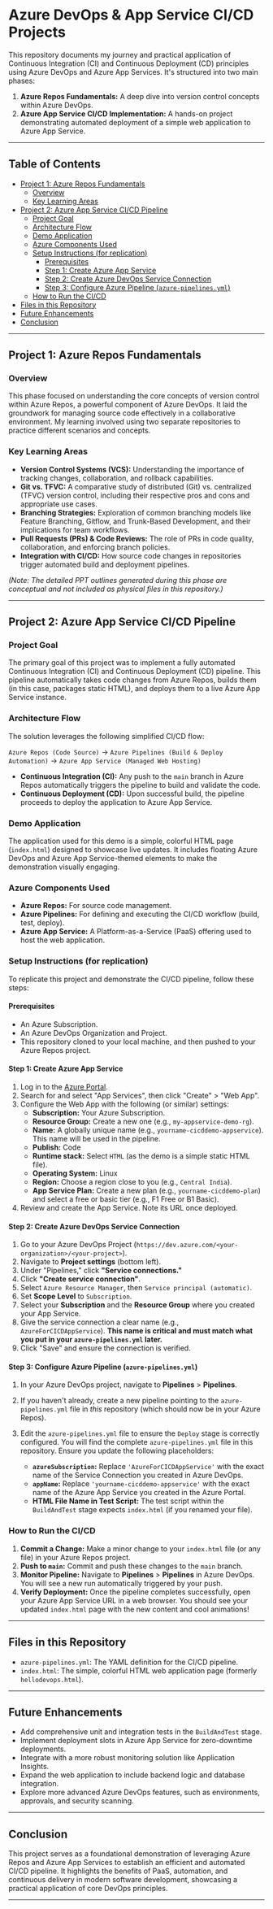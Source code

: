 # Azure DevOps & App Service CI/CD Projects

This repository documents my journey and practical application of Continuous Integration (CI) and Continuous Deployment (CD) principles using Azure DevOps and Azure App Services. It's structured into two main phases:

1.  **Azure Repos Fundamentals:** A deep dive into version control concepts within Azure DevOps.
2.  **Azure App Service CI/CD Implementation:** A hands-on project demonstrating automated deployment of a simple web application to Azure App Service.

---

## Table of Contents

* [Project 1: Azure Repos Fundamentals](#project-1-azure-repos-fundamentals)
    * [Overview](#overview)
    * [Key Learning Areas](#key-learning-areas)
* [Project 2: Azure App Service CI/CD Pipeline](#project-2-azure-app-service-cicd-pipeline)
    * [Project Goal](#project-goal)
    * [Architecture Flow](#architecture-flow)
    * [Demo Application](#demo-application)
    * [Azure Components Used](#azure-components-used)
    * [Setup Instructions (for replication)](#setup-instructions-for-replication)
        * [Prerequisites](#prerequisites)
        * [Step 1: Create Azure App Service](#step-1-create-azure-app-service)
        * [Step 2: Create Azure DevOps Service Connection](#step-2-create-azure-devops-service-connection)
        * [Step 3: Configure Azure Pipeline (`azure-pipelines.yml`)](#step-3-configure-azure-pipeline-azure-pipelinesyml)
    * [How to Run the CI/CD](#how-to-run-the-cicd)
* [Files in this Repository](#files-in-this-repository)
* [Future Enhancements](#future-enhancements)
* [Conclusion](#conclusion)

---

## Project 1: Azure Repos Fundamentals

### Overview

This phase focused on understanding the core concepts of version control within Azure Repos, a powerful component of Azure DevOps. It laid the groundwork for managing source code effectively in a collaborative environment. My learning involved using two separate repositories to practice different scenarios and concepts.

### Key Learning Areas

* **Version Control Systems (VCS):** Understanding the importance of tracking changes, collaboration, and rollback capabilities.
* **Git vs. TFVC:** A comparative study of distributed (Git) vs. centralized (TFVC) version control, including their respective pros and cons and appropriate use cases.
* **Branching Strategies:** Exploration of common branching models like Feature Branching, Gitflow, and Trunk-Based Development, and their implications for team workflows.
* **Pull Requests (PRs) & Code Reviews:** The role of PRs in code quality, collaboration, and enforcing branch policies.
* **Integration with CI/CD:** How source code changes in repositories trigger automated build and deployment pipelines.

*(Note: The detailed PPT outlines generated during this phase are conceptual and not included as physical files in this repository.)*

---

## Project 2: Azure App Service CI/CD Pipeline

### Project Goal

The primary goal of this project was to implement a fully automated Continuous Integration (CI) and Continuous Deployment (CD) pipeline. This pipeline automatically takes code changes from Azure Repos, builds them (in this case, packages static HTML), and deploys them to a live Azure App Service instance.

### Architecture Flow

The solution leverages the following simplified CI/CD flow:

`Azure Repos (Code Source)` &rarr; `Azure Pipelines (Build & Deploy Automation)` &rarr; `Azure App Service (Managed Web Hosting)`

* **Continuous Integration (CI):** Any push to the `main` branch in Azure Repos automatically triggers the pipeline to build and validate the code.
* **Continuous Deployment (CD):** Upon successful build, the pipeline proceeds to deploy the application to Azure App Service.

### Demo Application

The application used for this demo is a simple, colorful HTML page (`index.html`) designed to showcase live updates. It includes floating Azure DevOps and Azure App Service-themed elements to make the demonstration visually engaging.

### Azure Components Used

* **Azure Repos:** For source code management.
* **Azure Pipelines:** For defining and executing the CI/CD workflow (build, test, deploy).
* **Azure App Service:** A Platform-as-a-Service (PaaS) offering used to host the web application.

### Setup Instructions (for replication)

To replicate this project and demonstrate the CI/CD pipeline, follow these steps:

#### Prerequisites

* An Azure Subscription.
* An Azure DevOps Organization and Project.
* This repository cloned to your local machine, and then pushed to your Azure Repos project.

#### Step 1: Create Azure App Service

1.  Log in to the [Azure Portal](https://portal.azure.com/).
2.  Search for and select "App Services", then click "Create" > "Web App".
3.  Configure the Web App with the following (or similar) settings:
    * **Subscription:** Your Azure Subscription.
    * **Resource Group:** Create a new one (e.g., `my-appservice-demo-rg`).
    * **Name:** A globally unique name (e.g., `yourname-cicddemo-appservice`). This name will be used in the pipeline.
    * **Publish:** Code
    * **Runtime stack:** Select `HTML` (as the demo is a simple static HTML file).
    * **Operating System:** Linux
    * **Region:** Choose a region close to you (e.g., `Central India`).
    * **App Service Plan:** Create a new plan (e.g., `yourname-cicddemo-plan`) and select a free or basic tier (e.g., F1 Free or B1 Basic).
4.  Review and create the App Service. Note its URL once deployed.

#### Step 2: Create Azure DevOps Service Connection

1.  Go to your Azure DevOps Project (`https://dev.azure.com/<your-organization>/<your-project>`).
2.  Navigate to **Project settings** (bottom left).
3.  Under "Pipelines," click **"Service connections."**
4.  Click **"Create service connection"**.
5.  Select `Azure Resource Manager`, then `Service principal (automatic)`.
6.  Set **Scope Level** to `Subscription`.
7.  Select your **Subscription** and the **Resource Group** where you created your App Service.
8.  Give the service connection a clear name (e.g., `AzureForCICDAppService`). **This name is critical and must match what you put in your `azure-pipelines.yml` later.**
9.  Click "Save" and ensure the connection is verified.

#### Step 3: Configure Azure Pipeline (`azure-pipelines.yml`)

1.  In your Azure DevOps project, navigate to **Pipelines** > **Pipelines**.
2.  If you haven't already, create a new pipeline pointing to the `azure-pipelines.yml` file in *this* repository (which should now be in your Azure Repos).
3.  Edit the `azure-pipelines.yml` file to ensure the `Deploy` stage is correctly configured. You will find the complete `azure-pipelines.yml` file in this repository. Ensure you update the following placeholders:

    * **`azureSubscription`:** Replace `'AzureForCICDAppService'` with the exact name of the Service Connection you created in Azure DevOps.
    * **`appName`:** Replace `'yourname-cicddemo-appservice'` with the exact name of the Azure App Service you created in the Azure Portal.
    * **HTML File Name in Test Script:** The test script within the `BuildAndTest` stage expects `index.html` (if you renamed your file).

### How to Run the CI/CD

1.  **Commit a Change:** Make a minor change to your `index.html` file (or any file) in your Azure Repos project.
2.  **Push to `main`:** Commit and push these changes to the `main` branch.
3.  **Monitor Pipeline:** Navigate to **Pipelines** > **Pipelines** in Azure DevOps. You will see a new run automatically triggered by your push.
4.  **Verify Deployment:** Once the pipeline completes successfully, open your Azure App Service URL in a web browser. You should see your updated `index.html` page with the new content and cool animations!

---

## Files in this Repository

* `azure-pipelines.yml`: The YAML definition for the CI/CD pipeline.
* `index.html`: The simple, colorful HTML web application page (formerly `hellodevops.html`).

---

## Future Enhancements

* Add comprehensive unit and integration tests in the `BuildAndTest` stage.
* Implement deployment slots in Azure App Service for zero-downtime deployments.
* Integrate with a more robust monitoring solution like Application Insights.
* Expand the web application to include backend logic and database integration.
* Explore more advanced Azure DevOps features, such as environments, approvals, and security scanning.

---

## Conclusion

This project serves as a foundational demonstration of leveraging Azure Repos and Azure App Services to establish an efficient and automated CI/CD pipeline. It highlights the benefits of PaaS, automation, and continuous delivery in modern software development, showcasing a practical application of core DevOps principles.

---
